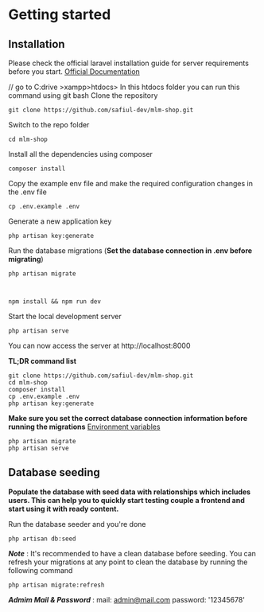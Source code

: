 # Getting started

## Installation

Please check the official laravel installation guide for server requirements before you start. [Official Documentation](https://laravel.com/docs/5.4/installation#installation)

// go to C:drive >xampp>htdocs> 
In this htdocs folder you can run this command using git bash
Clone the repository

    git clone https://github.com/safiul-dev/mlm-shop.git

Switch to the repo folder

    cd mlm-shop

Install all the dependencies using composer

    composer install

Copy the example env file and make the required configuration changes in the .env file

    cp .env.example .env

Generate a new application key

    php artisan key:generate


Run the database migrations (**Set the database connection in .env before migrating**)

    php artisan migrate

 

    npm install && npm run dev

Start the local development server

    php artisan serve

You can now access the server at http://localhost:8000

**TL;DR command list**

    git clone https://github.com/safiul-dev/mlm-shop.git
    cd mlm-shop
    composer install
    cp .env.example .env
    php artisan key:generate

**Make sure you set the correct database connection information before running the migrations** [Environment variables](#environment-variables)

    php artisan migrate
    php artisan serve

## Database seeding

**Populate the database with seed data with relationships which includes users. This can help you to quickly start testing  couple a frontend and start using it with ready content.**

Run the database seeder and you're done

    php artisan db:seed

***Note*** : It's recommended to have a clean database before seeding. You can refresh your migrations at any point to clean the database by running the following command

    php artisan migrate:refresh
    
***Admim Mail & Password*** :
    mail: admin@mail.com
    password: '12345678'
